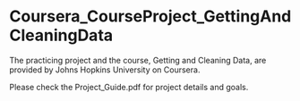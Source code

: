 # Coursera_CourseProject_GettingAndCleaningData
The practicing project and the course, Getting and Cleaning Data, are provided by Johns Hopkins University on Coursera.

Please check the Project_Guide.pdf for project details and goals.
